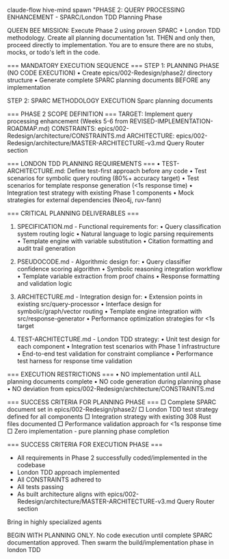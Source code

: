 claude-flow hive-mind spawn "PHASE 2: QUERY PROCESSING ENHANCEMENT - SPARC/London 
  TDD Planning Phase

  QUEEN BEE MISSION: Execute Phase 2 using proven SPARC + London TDD methodology.  Create all planning documentation 1st.  THEN and only then, proceed directly to implementation.  You are to ensure there are no stubs, mocks, or todo's left in the code.

  === MANDATORY EXECUTION SEQUENCE ===
  STEP 1: PLANNING PHASE (NO CODE EXECUTION)
  • Create epics/002-Redesign/phase2/ directory structure
  • Generate complete SPARC planning documents BEFORE any implementation

  STEP 2: SPARC METHODOLOGY EXECUTION
  Sparc planning documents

  === PHASE 2 SCOPE DEFINITION ===
  TARGET: Implement query processing enhancement (Weeks 5-6 from 
  REVISED-IMPLEMENTATION-ROADMAP.md)
  CONSTRAINTS: epics/002-Redesign/architecture/CONSTRAINTS.md
  ARCHITECTURE: epics/002-Redesign/architecture/MASTER-ARCHITECTURE-v3.md Query 
  Router section

  === LONDON TDD PLANNING REQUIREMENTS ===
  • TEST-ARCHITECTURE.md: Define test-first approach before any code
  • Test scenarios for symbolic query routing (80%+ accuracy target)
  • Test scenarios for template response generation (<1s response time)
  • Integration test strategy with existing Phase 1 components
  • Mock strategies for external dependencies (Neo4j, ruv-fann)

  === CRITICAL PLANNING DELIVERABLES ===
  1. SPECIFICATION.md - Functional requirements for:
     • Query classification system routing logic
     • Natural language to logic parsing requirements  
     • Template engine with variable substitution
     • Citation formatting and audit trail generation

  2. PSEUDOCODE.md - Algorithmic design for:
     • Query classifier confidence scoring algorithm
     • Symbolic reasoning integration workflow
     • Template variable extraction from proof chains
     • Response formatting and validation logic

  3. ARCHITECTURE.md - Integration design for:
     • Extension points in existing src/query-processor
     • Interface design for symbolic/graph/vector routing
     • Template engine integration with src/response-generator
     • Performance optimization strategies for <1s target

  4. TEST-ARCHITECTURE.md - London TDD strategy:
     • Unit test design for each component
     • Integration test scenarios with Phase 1 infrastructure  
     • End-to-end test validation for constraint compliance
     • Performance test harness for response time validation

  === EXECUTION RESTRICTIONS ===
  • NO implementation until ALL planning documents complete
  • NO code generation during planning phase  
  • NO deviation from epics/002-Redesign/architecture/CONSTRAINTS.md

  === SUCCESS CRITERIA FOR PLANNING PHASE ===
  □ Complete SPARC document set in epics/002-Redesign/phase2/
  □ London TDD test strategy defined for all components
  □ Integration strategy with existing 308 Rust files documented
  □ Performance validation approach for <1s response time
  □ Zero implementation - pure planning phase completion

  === SUCCESS CRITERIA FOR EXECUTION PHASE ===
   - All requirements in Phase 2 successfully coded/implemented in the codebase
   - London TDD approach implemented
   - All CONSTRAINTS adhered to
   - All tests passing
   - As built architecture aligns with epics/002-Redesign/architecture/MASTER-ARCHITECTURE-v3.md Query 
  Router section

  Bring in highly specialized agents

  BEGIN WITH PLANNING ONLY. No code execution until complete SPARC documentation 
  approved.  Then swarm the build/implementation phase in london TDD